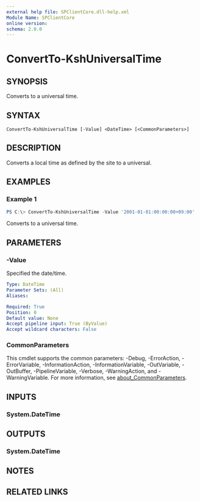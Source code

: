 ```yaml
---
external help file: SPClientCore.dll-help.xml
Module Name: SPClientCore
online version:
schema: 2.0.0
---
```


# ConvertTo-KshUniversalTime

## SYNOPSIS
Converts to a universal time.

## SYNTAX

```
ConvertTo-KshUniversalTime [-Value] <DateTime> [<CommonParameters>]
```

## DESCRIPTION
Converts a local time as defined by the site to a universal.

## EXAMPLES

### Example 1
```powershell
PS C:\> ConvertTo-KshUniversalTime -Value '2001-01-01:00:00:00+09:00'
```

Converts to a universal time.

## PARAMETERS

### -Value
Specified the date/time.

```yaml
Type: DateTime
Parameter Sets: (All)
Aliases:

Required: True
Position: 0
Default value: None
Accept pipeline input: True (ByValue)
Accept wildcard characters: False
```

### CommonParameters
This cmdlet supports the common parameters: -Debug, -ErrorAction, -ErrorVariable, -InformationAction, -InformationVariable, -OutVariable, -OutBuffer, -PipelineVariable, -Verbose, -WarningAction, and -WarningVariable. For more information, see [about_CommonParameters](http://go.microsoft.com/fwlink/?LinkID=113216).

## INPUTS

### System.DateTime

## OUTPUTS

### System.DateTime

## NOTES

## RELATED LINKS
